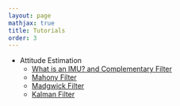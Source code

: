 ```yaml
---
layout: page
mathjax: true
title: Tutorials
order: 3
---
```


- Attitude Estimation
	- [What is an IMU? and Complementary Filter](attitudeest/imu)
	- [Mahony Filter](attitudeest/mahony)
	- [Madgwick Filter](attitudeest/madgwick)
	- [Kalman Filter](attitudeest/kf)
